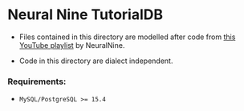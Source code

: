 # Neural Nine TutorialDB

- Files contained in this directory are modelled after code from [this YouTube playlist](https://www.youtube.com/playlist?list=PL7yh-TELLS1FVLG6AFoT-3lVcbJiPTWze) by NeuralNine.

- Code in this directory are dialect independent.

### Requirements:
- `MySQL/PostgreSQL >= 15.4`